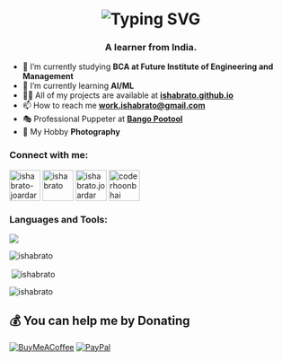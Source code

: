 
<h1 align="center"><img src="https://readme-typing-svg.herokuapp.com?font=Open+Sans&weight=600&pause=1000&color=F7F7F7&center=true&width=435&lines=Hi+%F0%9F%91%8B%2C+I'm+Ishabrato+Joardar" alt="Typing SVG" /></h1>
<h3 <h3 align="center">A learner from India.</h3>



- 🔭 I’m currently studying **BCA at Future Institute of Engineering and Management**
- 🌱 I’m currently learning **AI/ML**
- 👨‍💻 All of my projects are available at [**ishabrato.github.io**](https://ishabrato.github.io/)
- 📫 How to reach me **work.ishabrato@gmail.com**
- 🎭 Professional Puppeter at [**Bango Pootool**](https://www.facebook.com/bangopootool/)
- 🧩 My Hobby **Photography**

<h3 align="left">Connect with me:</h3>
<p align="left">
<a href="https://linkedin.com/in/ishabrato-joardar" target="blank"><img align="center" src="https://user-images.githubusercontent.com/74038190/235294012-0a55e343-37ad-4b0f-924f-c8431d9d2483.gif" alt="ishabrato-joardar" height="55"/></a>
<a href="https://twitter.com/ishabrato" target="blank"><img align="center" src="https://user-images.githubusercontent.com/74038190/235294011-b8074c31-9097-4a65-a594-4151b58743a8.gif" alt="ishabrato" height="55"/></a>
<a href="https://fb.com/ishabrato.joardar" target="blank"><img align="center" src="https://user-images.githubusercontent.com/74038190/235294010-ec412ef5-e3da-4efa-b1d4-0ab4d4638755.gif" alt="ishabrato.joardar" height="55"/></a>
<a href="https://instagram.com/coderhoonbhai" target="blank"><img align="center" src="https://user-images.githubusercontent.com/74038190/235294013-a33e5c43-a01c-43f6-b44d-a406d8b4ab75.gif" alt="coderhoonbhai" height="55"/></a>
</p>

<h3 align="left">Languages and Tools:</h3>
<p align="left">
    <img src="https://skillicons.dev/icons?i=python,django,java,c,html,css,ai,ps" />
</p>

<p><img align="center" src="https://github-readme-stats.vercel.app/api/top-langs?username=ishabrato&show_icons=true&locale=en&layout=compact&theme=transparent&hide_border=true" alt="ishabrato" /></p>

<p> <img align="center" src="https://github-readme-stats.vercel.app/api?username=ishabrato&show_icons=true&locale=en&theme=transparent&hide_border=true" alt="ishabrato" /></p>

<p><img align="center" src="https://github-readme-streak-stats.herokuapp.com/?user=ishabrato&theme=transparent&hide_border=true" alt="ishabrato" /></p>

## 💰 You can help me by Donating

  [![BuyMeACoffee](https://img.shields.io/badge/Buy%20Me%20a%20Coffee-ffdd00?style=for-the-badge&logo=buy-me-a-coffee&logoColor=black)](https://buymeacoffee.com/ishabrato) [![PayPal](https://img.shields.io/badge/PayPal-00457C?style=for-the-badge&logo=paypal&logoColor=white)](https://paypal.me/ishabrato)
</div>
